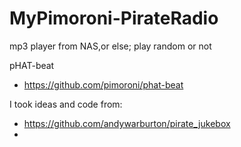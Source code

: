 # MyPimoroni-PirateRadio
mp3 player from NAS,or else; play random or not

pHAT-beat
- https://github.com/pimoroni/phat-beat

I took ideas and code from:
- https://github.com/andywarburton/pirate_jukebox
- 
